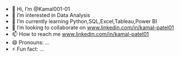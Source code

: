 - 👋 Hi, I’m @Kamal001-01
- 👀 I’m interested in Data Analysis
- 🌱 I’m currently learning Python,SQL,Excel,Tableau,Power BI
- 💞️ I’m looking to collaborate on www.linkedin.com/in/kamal-patel01
- 📫 How to reach me www.linkedin.com/in/kamal-patel01
- 😄 Pronouns: ...
- ⚡ Fun fact: ...

<!---
Kamal001-01/Kamal001-01 is a ✨ special ✨ repository because its `README.md` (this file) appears on your GitHub profile.
You can click the Preview link to take a look at your changes.
--->
